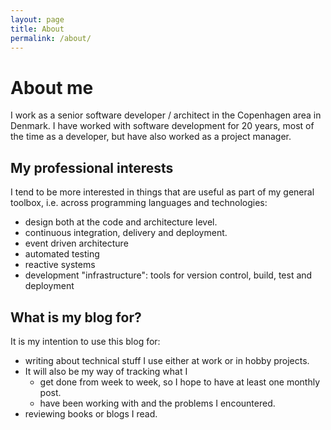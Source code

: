 ```yaml
---
layout: page
title: About
permalink: /about/
---
```

# About me

I work as a senior software developer / architect in the Copenhagen area in Denmark. 
I have worked with software development for 20 years, most of the time as a developer, but have also worked as a project manager. 

## My professional interests

I tend to be more interested in things that are useful as part of my general toolbox, i.e. across programming languages and technologies:

* design both at the code and architecture level.
* continuous integration, delivery and deployment.
* event driven architecture
* automated testing
* reactive systems
* development "infrastructure": tools for version control, build, test and deployment

## What is my blog for?

It is my intention to use this blog for:

* writing about technical stuff I use either at work or in hobby projects.
* It will also be my way of tracking what I
  * get done from week to week, so I hope to have at least one monthly post.
  * have been working with and the problems I encountered.
* reviewing books or blogs I read.

